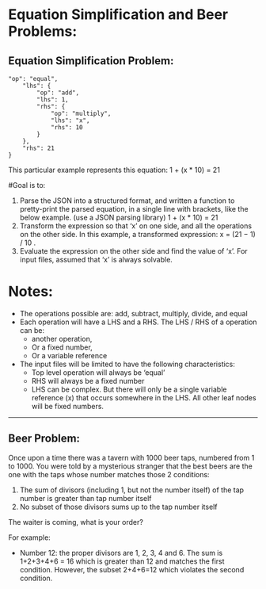 # Equation Simplification and Beer Problems:

## Equation Simplification Problem:

```{
"op": "equal",
    "lhs": {
        "op": "add",
        "lhs": 1,
        "rhs": {
            "op": "multiply",
            "lhs": "x",
            "rhs": 10
        }
    },
    "rhs": 21
}
```

This particular example represents this equation: 1 + (x \* 10) = 21

#Goal is to:

1. Parse the JSON into a structured format, and written a function to pretty-print the parsed equation, in a single line with brackets, like the below example. (use a JSON parsing library) 1 + (x \* 10) = 21
2. Transform the expression so that ‘x’ on one side, and all the operations on the other side. In this example, a transformed expression: x = (21 − 1) / 10 .
3. Evaluate the expression on the other side and find the value of ‘x’.
   For input files, assumed that ‘x’ is always solvable.

# Notes:

- The operations possible are: add, subtract, multiply, divide, and equal
- Each operation will have a LHS and a RHS. The LHS / RHS of a operation can be:
  - another operation,
  - Or a fixed number,
  - Or a variable reference
- The input files will be limited to have the following characteristics:
  - Top level operation will always be ‘equal’
  - RHS will always be a fixed number
  - LHS can be complex. But there will only be a single variable reference (x) that occurs somewhere in the LHS. All other leaf nodes will be fixed numbers.

---

## Beer Problem:

Once upon a time there was a tavern with 1000 beer taps, numbered from 1 to 1000. You were told by a mysterious stranger that the best beers are the one with the taps whose number matches those 2 conditions:

1. The sum of divisors (including 1, but not the number itself) of the tap number is greater than tap number itself
2. No subset of those divisors sums up to the tap number itself

The waiter is coming, what is your order?

For example:

- Number 12: the proper divisors are 1, 2, 3, 4 and 6. The sum is 1+2+3+4+6 = 16 which is greater than 12 and matches the first condition. However, the subset 2+4+6=12 which violates the second condition.
